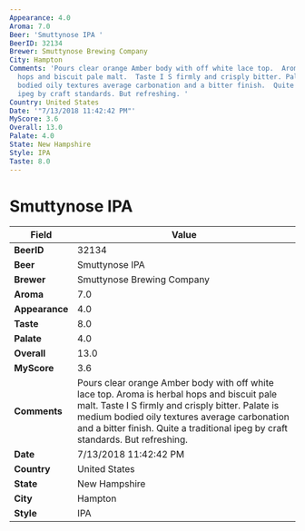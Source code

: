 ```yaml
---
Appearance: 4.0
Aroma: 7.0
Beer: 'Smuttynose IPA '
BeerID: 32134
Brewer: Smuttynose Brewing Company
City: Hampton
Comments: 'Pours clear orange Amber body with off white lace top.  Aroma is herbal
  hops and biscuit pale malt.  Taste I S firmly and crisply bitter. Palate is medium
  bodied oily textures average carbonation and a bitter finish.  Quite a traditional
  ipeg by craft standards. But refreshing. '
Country: United States
Date: '"7/13/2018 11:42:42 PM"'
MyScore: 3.6
Overall: 13.0
Palate: 4.0
State: New Hampshire
Style: IPA
Taste: 8.0
---
```


# Smuttynose IPA 

| Field         | Value |
|---------------|-------|
| **BeerID** | 32134 |
| **Beer** | Smuttynose IPA  |
| **Brewer** | Smuttynose Brewing Company |
| **Aroma** | 7.0 |
| **Appearance** | 4.0 |
| **Taste** | 8.0 |
| **Palate** | 4.0 |
| **Overall** | 13.0 |
| **MyScore** | 3.6 |
| **Comments** | Pours clear orange Amber body with off white lace top.  Aroma is herbal hops and biscuit pale malt.  Taste I S firmly and crisply bitter. Palate is medium bodied oily textures average carbonation and a bitter finish.  Quite a traditional ipeg by craft standards. But refreshing.  |
| **Date** | 7/13/2018 11:42:42 PM |
| **Country** | United States |
| **State** | New Hampshire |
| **City** | Hampton |
| **Style** | IPA |
